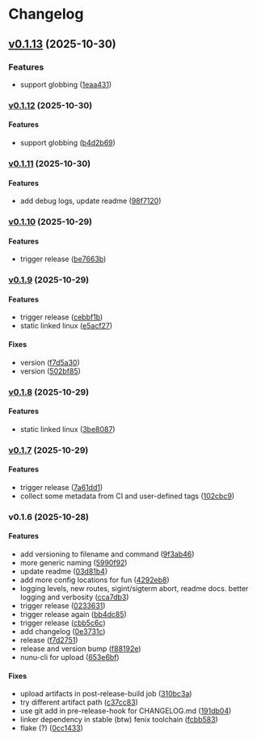 # Changelog

## [v0.1.13](https://github.com/nunu-ai/nunu-cli/compare/v0.1.12...1eaa43166894ccb3ccd91b86a83bdddb26b26a08) (2025-10-30)

### Features

* support globbing
([1eaa431](https://github.com/nunu-ai/nunu-cli/commit/1eaa43166894ccb3ccd91b86a83bdddb26b26a08))

### [v0.1.12](https://github.com/nunu-ai/nunu-cli/compare/v0.1.11...v0.1.12) (2025-10-30)

#### Features

* support globbing
([b4d2b69](https://github.com/nunu-ai/nunu-cli/commit/b4d2b6941108e05eecc7c2f3442ae14611e6702e))

### [v0.1.11](https://github.com/nunu-ai/nunu-cli/compare/v0.1.10...v0.1.11) (2025-10-30)

#### Features

* add debug logs, update readme
([98f7120](https://github.com/nunu-ai/nunu-cli/commit/98f71204b6c4d22e0bf01c2261c208cf4ad5f969))

### [v0.1.10](https://github.com/nunu-ai/nunu-cli/compare/v0.1.9...v0.1.10) (2025-10-29)

#### Features

* trigger release
([be7663b](https://github.com/nunu-ai/nunu-cli/commit/be7663b3eca8dd608796e7b8bf835e749fe84098))

### [v0.1.9](https://github.com/nunu-ai/nunu-cli/compare/v0.1.8...v0.1.9) (2025-10-29)

#### Features

* trigger release
([cebbf1b](https://github.com/nunu-ai/nunu-cli/commit/cebbf1b758218b7ccfdf4e28ef117ce30c3306b7))
* static linked linux
([e5acf27](https://github.com/nunu-ai/nunu-cli/commit/e5acf27e92d5290dcb2d8df0e12d99b85914ade6))

#### Fixes

* version
([f7d5a30](https://github.com/nunu-ai/nunu-cli/commit/f7d5a305b22d93904b9aad048c46dd0beeb7888e))
* version
([502bf85](https://github.com/nunu-ai/nunu-cli/commit/502bf859cb7116b9b1c63f9266253328790d304d))

### [v0.1.8](https://github.com/nunu-ai/nunu-cli/compare/v0.1.7...v0.1.8) (2025-10-29)

#### Features

* static linked linux
([3be8087](https://github.com/nunu-ai/nunu-cli/commit/3be8087076b44916f1a4c55733cac8d749005933))

### [v0.1.7](https://github.com/nunu-ai/nunu-cli/compare/v0.1.6...v0.1.7) (2025-10-29)

#### Features

* trigger release
([7a61dd1](https://github.com/nunu-ai/nunu-cli/commit/7a61dd1aa8b2d3d8ea97e0dddf28dd0f18c8cfa7))
* collect some metadata from CI and user-defined tags
([102cbc9](https://github.com/nunu-ai/nunu-cli/commit/102cbc956451953ea0ab4b67cc75f8170f92a276))

### v0.1.6 (2025-10-28)

#### Features

* add versioning to filename and command
([9f3ab46](https://github.com/nunu-ai/nunu-cli/commit/9f3ab467d476ac351ed13222f843a611f9dc8366))
* more generic naming
([5990f92](https://github.com/nunu-ai/nunu-cli/commit/5990f92b4a0bdfaad652dc4e4ec09de69766176f))
* update readme
([03d81b4](https://github.com/nunu-ai/nunu-cli/commit/03d81b497d7415231d4d7d93e376244c745a49b2))
* add more config locations for fun
([4292eb8](https://github.com/nunu-ai/nunu-cli/commit/4292eb84f4dfae85727435aebaacc5cab677464a))
* logging levels, new routes, sigint/sigterm abort, readme docs. better
logging and verbosity
([cca7db3](https://github.com/nunu-ai/nunu-cli/commit/cca7db3b9275528830e4d40735589a1e4daea754))
* trigger release
([0233631](https://github.com/nunu-ai/nunu-cli/commit/02336319c57ed8f31928f461f29012833e9de031))
* trigger release again
([bb4dc85](https://github.com/nunu-ai/nunu-cli/commit/bb4dc85112de8f7ae89d983ea50a6777bf100bb4))
* trigger release
([cbb5c6c](https://github.com/nunu-ai/nunu-cli/commit/cbb5c6c4f321c1c78fd6c9ff52d737357300d9fd))
* add changelog
([0e3731c](https://github.com/nunu-ai/nunu-cli/commit/0e3731cb41a5e35e6ebadc314172c85331d44374))
* release
([f7d2751](https://github.com/nunu-ai/nunu-cli/commit/f7d27512b7baf8da80320b68feb608d81d64fc67))
* release and version bump
([f88192e](https://github.com/nunu-ai/nunu-cli/commit/f88192eb01a34e6d77d24a66c9288238d12d7fa8))
* nunu-cli for upload
([653e6bf](https://github.com/nunu-ai/nunu-cli/commit/653e6bff0b655e75fb8e0840a037be57d0b45660))

#### Fixes

* upload artifacts in post-release-build job
([310bc3a](https://github.com/nunu-ai/nunu-cli/commit/310bc3a43165305611aced9941b6bdc2c9227e66))
* try different artifact path
([c37cc83](https://github.com/nunu-ai/nunu-cli/commit/c37cc834fb812f27683be4bd7586ff57f7e2f9bf))
* use git add in pre-release-hook for CHANGELOG.md
([191db04](https://github.com/nunu-ai/nunu-cli/commit/191db04085aa4b58fa922671c89739cc8fb0a68f))
* linker dependency in stable (btw) fenix toolchain
([fcbb583](https://github.com/nunu-ai/nunu-cli/commit/fcbb5834b34bfab7ee7b5ab7a18736751c9fd3b8))
* flake (?)
([0cc1433](https://github.com/nunu-ai/nunu-cli/commit/0cc1433d90b84236bac753006a80e8fe7d7bc630))
